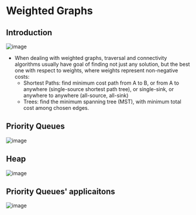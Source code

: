 # Weighted Graphs 

## Introduction
![image](https://user-images.githubusercontent.com/66233296/164998745-9ffd5e45-40ee-4e3c-9a7b-f60c0dd2f31f.png)

- When dealing with weighted graphs, traversal and connectivity algorithms usually have goal of finding not just any solution, but the best one with respect to weights, where weights represent non-negative costs:
  - Shortest Paths: find minimum cost path from A to B, or from A to anywhere (single-source shortest path tree), or single-sink, or anywhere to anywhere (all-source, all-sink)
  - Trees: find the minimum spanning tree (MST), with minimum total cost among chosen edges.


## Priority Queues 
![image](https://user-images.githubusercontent.com/66233296/164998845-faf07b13-d360-4677-8aed-55aaaa3fd451.png)

## Heap
![image](https://user-images.githubusercontent.com/66233296/164998953-5d065377-c6ab-4173-aed0-9421463fa2b0.png)

## Priority Queues' applicaitons
![image](https://user-images.githubusercontent.com/66233296/164999139-8bbcb04d-1053-4c49-a9e3-dbafd58c2d3b.png)
